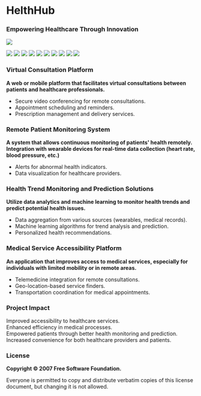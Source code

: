 # HelthHub
### Empowering Healthcare Through Innovation
![](https://github.com/AQUALIX-SLAYERS-CODERS/HelthHub/assets/144356897/f70af991-99d6-470b-90fb-c1cfed369dcc)

![](https://img.shields.io/badge/HTML-8A2BE2) ![](https://img.shields.io/badge/CSS-33E3FF) ![](https://img.shields.io/badge/JavaScript-FFDD33) ![](https://img.shields.io/badge/Node.js-F1) ![](https://img.shields.io/badge/Firebase-33FFCE) ![](https://img.shields.io/badge/Python-335BFF)  ![](https://img.shields.io/badge/GDPR-FF3393) 
![](https://img.shields.io/badge/GPLv%203.0-FF3333)  ![](https://img.shields.io/badge/Multi%20languages-335BFF) ![](https://img.shields.io/badge/Cross%20platform-B833FF)



### Virtual Consultation Platform
**A web or mobile platform that facilitates virtual consultations between patients and healthcare professionals.**

- Secure video conferencing for remote consultations.
- Appointment scheduling and reminders.
- Prescription management and delivery services.

### Remote Patient Monitoring System
**A system that allows continuous monitoring of patients' health remotely. Integration with wearable devices for real-time data collection (heart rate, blood pressure, etc.)**

- Alerts for abnormal health indicators.
- Data visualization for healthcare providers.

### Health Trend Monitoring and Prediction Solutions
**Utilize data analytics and machine learning to monitor health trends and predict potential health issues.**

- Data aggregation from various sources (wearables, medical records).
- Machine learning algorithms for trend analysis and prediction.
- Personalized health recommendations.

### Medical Service Accessibility Platform
**An application that improves access to medical services, especially for individuals with limited mobility or in remote areas.**

- Telemedicine integration for remote consultations.
- Geo-location-based service finders.
- Transportation coordination for medical appointments.

### Project Impact
 Improved accessibility to healthcare services.  
 Enhanced efficiency in medical processes.  
 Empowered patients through better health monitoring and prediction.  
 Increased convenience for both healthcare providers and patients.  

### License
**Copyright © 2007 Free Software Foundation.**

Everyone is permitted to copy and distribute verbatim copies of this license document, but changing it is not allowed.

